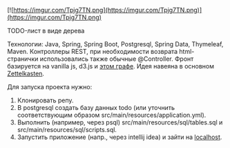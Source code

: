 [![https://imgur.com/Tpjg7TN.png](https://imgur.com/Tpjg7TN.png)](https://imgur.com/Tpjg7TN.png)

TODO-лист в виде дерева

Технологии:
Java, Spring, Spring Boot, Postgresql, Spring Data, Thymeleaf, Maven.
Контроллеры REST, при необходимости возврата html-странички использовались также обычные @Controller.
Фронт базируется на vanilla js, d3.js и [этом графе](https://gist.github.com/robschmuecker/7880033).
Идея навеяна в основном [Zettelkasten](https://en.wikipedia.org/wiki/Zettelkasten).

Для запуска проекта нужно:
1. Клонировать репу.
2. В postgresql создать базу данных todo (или уточнить соответствующим образом src/main/resources/application.yml).
3. Выполнить (например, через psql) src/main/resources/sql/tables.sql и src/main/resources/sql/scripts.sql.
4. Запустить приложение (напр., через intellij idea) и зайти на [localhost](http://localhost:8080).
